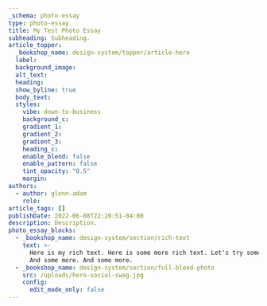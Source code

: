 ```yaml
---
_schema: photo-essay
type: photo-essay
title: My Test Photo Essay
subheading: Subheading.
article_topper:
  _bookshop_name: design-system/topper/article-hero
  label:
  background_image:
  alt_text:
  heading:
  show_byline: true
  body_text:
  styles:
    vibe: down-to-business
    background_c:
    gradient_1:
    gradient_2:
    gradient_3:
    heading_c:
    enable_blend: false
    enable_pattern: false
    tint_opacity: "0.5"
    margin:
authors:
  - author: glenn-adam
    role:
article_tags: []
publishDate: 2022-06-08T22:20:51-04:00
description: Description.
photo_essay_blocks:
  - _bookshop_name: design-system/section/rich-text
    text: >-
      Here is my rich text. Here is some more rich text. Let's try some more.
      And some more. And some more.
  - _bookshop_name: design-system/section/full-bleed-photo
    src: /uploads/hero-social-swag.jpg
    config:
      edit_mode_only: false
---
```

